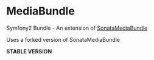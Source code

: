 MediaBundle
===========

Symfony2 Bundle - An extension of [SonataMediaBundle](https://github.com/sonata-project/SonataMediaBundle "SonataMediaBundle")

Uses a forked version of SonataMediaBundle

**STABLE VERSION**


